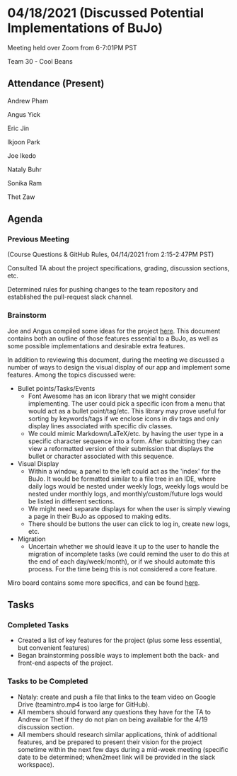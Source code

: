 # 04/18/2021 (Discussed Potential Implementations of BuJo)
Meeting held over Zoom from 6-7:01PM PST

Team 30 - Cool Beans
## Attendance (Present)
Andrew Pham

Angus Yick

Eric Jin

Ikjoon Park

Joe Ikedo

Nataly Buhr

Sonika Ram

Thet Zaw
##  Agenda
### Previous Meeting 

(Course Questions & GitHub Rules, 04/14/2021 from 2:15-2:47PM PST)

Consulted TA about the project specifications, grading, discussion sections, etc.

Determined rules for pushing changes to the team repository and established the pull-request slack channel.

### Brainstorm
Joe and Angus compiled some ideas for the project [here](https://docs.google.com/document/d/10L9EE8sobcqnZx1fjwLxcpMKJjXa0Joy33DJHRVMlD8/edit). This document contains both an outline of those features essential to a BuJo, as well as some possible implementations and desirable extra features.

In addition to reviewing this document, during the meeting we discussed a number of ways to design the visual display of our app and implement some features. Among the topics discussed were:
- Bullet points/Tasks/Events
    - Font Awesome has an icon library that we might consider implementing. The user could pick a specific icon from a menu that would act as a bullet point/tag/etc. This library may prove useful for sorting by keywords/tags if we enclose icons in div tags and only display lines associated with specific div classes.
    - We could mimic Markdown/LaTeX/etc. by having the user type in a specific character sequence into a form. After submitting they can view a reformatted version of their submission that displays the bullet or character associated with this sequence.
- Visual Display
    - Within a window, a panel to the left could act as the 'index' for the BuJo. It would be formatted similar to a file tree in an IDE, where daily logs would be nested under weekly logs, weekly logs would be nested under monthly logs, and monthly/custom/future logs would be listed in different sections.
    - We might need separate displays for when the user is simply viewing a page in their BuJo as opposed to making edits.
    - There should be buttons the user can click to log in, create new logs, etc.
- Migration
    - Uncertain whether we should leave it up to the user to handle the migration of incomplete tasks (we could remind the user to do this at the end of each day/week/month), or if we should automate this process. For the time being this is not considered a core feature.

Miro board contains some more specifics, and can be found [here](https://miro.com/welcomeonboard/FQ3kokRMkNMQv1f9sZvs9QcTl5UqGrSnz2BCgTrxBrLxwivAW7hhOy3p86LVqG01).

## Tasks

### Completed Tasks
- Created a list of key features for the project (plus some less essential, but convenient features)
- Began brainstorming possible ways to implement both the back- and front-end aspects of the project.

### Tasks to be Completed
- Nataly: create and push a file that links to the team video on Google Drive (teamintro.mp4 is too large for GitHub).
- All members should forward any questions they have for the TA to Andrew or Thet if they do not plan on being available for the 4/19 discussion section.
- All members should research similar applications, think of additional features, and be prepared to present their vision for the project sometime within the next few days during a mid-week meeting (specific date to be determined; when2meet link will be provided in the slack workspace).

